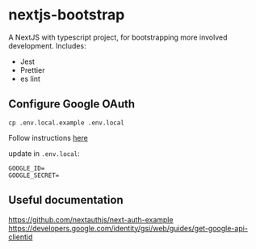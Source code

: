 # nextjs-bootstrap

A NextJS with typescript project, for bootstrapping more involved development.  Includes:
 - Jest
 - Prettier
 - es lint

## Configure Google OAuth

```
cp .env.local.example .env.local
```

Follow instructions [here](https://github.com/nextauthjs/next-auth-example) 

update in `.env.local`:
```
GOOGLE_ID=
GOOGLE_SECRET=
```

## Useful documentation

https://github.com/nextauthjs/next-auth-example
https://developers.google.com/identity/gsi/web/guides/get-google-api-clientid